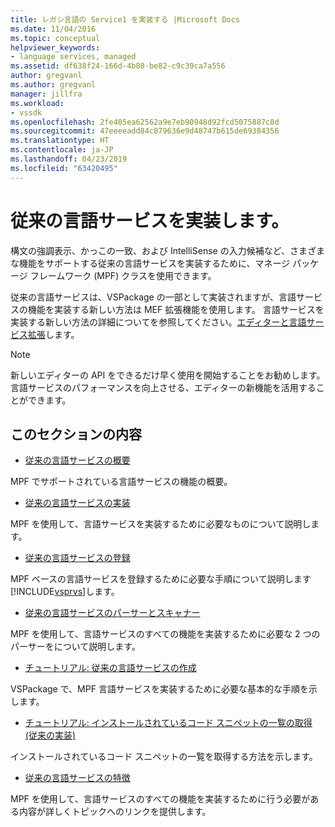 ```yaml
---
title: レガシ言語の Service1 を実装する |Microsoft Docs
ms.date: 11/04/2016
ms.topic: conceptual
helpviewer_keywords:
- language services, managed
ms.assetid: df638f24-166d-4b80-be82-c9c39ca7a556
author: gregvanl
ms.author: gregvanl
manager: jillfra
ms.workload:
- vssdk
ms.openlocfilehash: 2fe405ea62562a9e7eb90948d92fcd5075887c8d
ms.sourcegitcommit: 47eeeeadd84c879636e9d48747b615de69384356
ms.translationtype: HT
ms.contentlocale: ja-JP
ms.lasthandoff: 04/23/2019
ms.locfileid: "63420495"
---
```

# <a name="implementing-a-legacy-language-service"></a>従来の言語サービスを実装します。
構文の強調表示、かっこの一致、および IntelliSense の入力候補など、さまざまな機能をサポートする従来の言語サービスを実装するために、マネージ パッケージ フレームワーク (MPF) クラスを使用できます。

 従来の言語サービスは、VSPackage の一部として実装されますが、言語サービスの機能を実装する新しい方法は MEF 拡張機能を使用します。 言語サービスを実装する新しい方法の詳細についてを参照してください。[エディターと言語サービス拡張](../../extensibility/editor-and-language-service-extensions.md)します。

> [!NOTE]
> 新しいエディターの API をできるだけ早く使用を開始することをお勧めします。 言語サービスのパフォーマンスを向上させる、エディターの新機能を活用することができます。

## <a name="in-this-section"></a>このセクションの内容
- [従来の言語サービスの概要](../../extensibility/internals/legacy-language-service-overview.md)

 MPF でサポートされている言語サービスの機能の概要。

- [従来の言語サービスの実装](../../extensibility/internals/implementing-a-legacy-language-service2.md)

 MPF を使用して、言語サービスを実装するために必要なものについて説明します。

- [従来の言語サービスの登録](../../extensibility/internals/registering-a-legacy-language-service1.md)

 MPF ベースの言語サービスを登録するために必要な手順について説明します[!INCLUDE[vsprvs](../../code-quality/includes/vsprvs_md.md)]します。

- [従来の言語サービスのパーサーとスキャナー](../../extensibility/internals/legacy-language-service-parser-and-scanner.md)

 MPF を使用して、言語サービスのすべての機能を実装するために必要な 2 つのパーサーをについて説明します。

- [チュートリアル: 従来の言語サービスの作成](../../extensibility/internals/walkthrough-creating-a-legacy-language-service.md)

 VSPackage で、MPF 言語サービスを実装するために必要な基本的な手順を示します。

- [チュートリアル: インストールされているコード スニペットの一覧の取得 (従来の実装)](../../extensibility/internals/walkthrough-getting-a-list-of-installed-code-snippets-legacy-implementation.md)

 インストールされているコード スニペットの一覧を取得する方法を示します。

- [従来の言語サービスの特徴](../../extensibility/internals/legacy-language-service-features1.md)

 MPF を使用して、言語サービスのすべての機能を実装するために行う必要がある内容が詳しくトピックへのリンクを提供します。